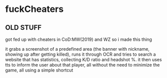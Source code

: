 # fuckCheaters

## OLD STUFF

got fed up with cheaters in CoD:MW(2019) and WZ so i made this thing

it grabs a screenshot of a predefined area (the banner with nickname, showing up after getting killed), runs it through OCR and tries to search a website that has statistics, collecting K/D ratio and headshot %. it then uses tts to inform the user about that player, all without the need to minimize the game, all using a simple shortcut
